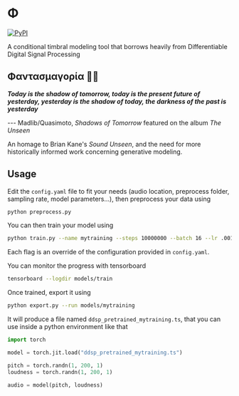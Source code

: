 # Φ

[![PyPI](https://img.shields.io/pypi/v/phi-ddsp.svg)](https://pypi.org/project/phi-ddsp/)

A conditional timbral modeling tool that borrows heavily from Differentiable Digital Signal Processing

## Φαντασμαγορία 🫚🌀

**_Today is the shadow of tomorrow, today is the present future of yesterday, yesterday is
the shadow of today, the darkness of the past is yesterday_**

--- Madlib/Quasimoto, _Shadows of Tomorrow_ featured on the album _The Unseen_

An homage to Brian Kane's _Sound Unseen_, and the need for more historically informed work
concerning generative modeling.

## Usage

Edit the `config.yaml` file to fit your needs (audio location, preprocess folder, sampling rate, model parameters...), then preprocess your data using

```bash
python preprocess.py
```

You can then train your model using

```bash
python train.py --name mytraining --steps 10000000 --batch 16 --lr .001
```

Each flag is an override of the configuration provided in `config.yaml`.

You can monitor the progress with tensorboard

```bash
tensorboard --logdir models/train
```

Once trained, export it using

```bash
python export.py --run models/mytraining
```

It will produce a file named `ddsp_pretrained_mytraining.ts`, that you can use inside a python environment like that

```python
import torch

model = torch.jit.load("ddsp_pretrained_mytraining.ts")

pitch = torch.randn(1, 200, 1)
loudness = torch.randn(1, 200, 1)

audio = model(pitch, loudness)
```
